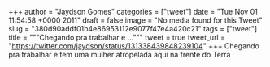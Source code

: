 
+++
author = "Jaydson Gomes"
categories = ["tweet"]
date = "Tue Nov 01 11:54:58 +0000 2011"
draft = false
image = "No media found for this Tweet"
slug = "380d90addf01b4e86953112e9077f47e4a420c21"
tags = ["tweet"]
title = """Chegando pra trabalhar e ..."""
tweet = true
tweet_url = "https://twitter.com/jaydson/status/131338439848239104"
+++
Chegando pra trabalhar e tem uma mulher atropelada aqui na frente do Terra
